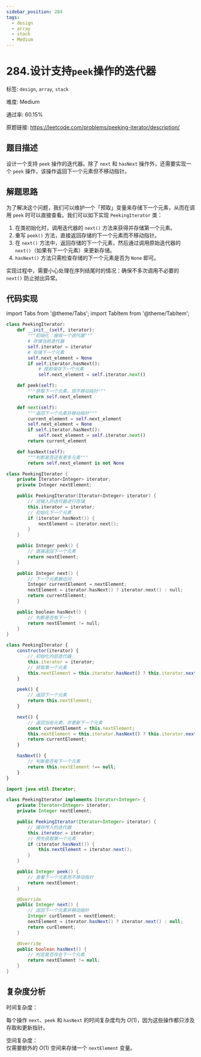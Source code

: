 ```yaml
---
sidebar_position: 284
tags:
  - design
  - array
  - stack
  - Medium
---
```


# 284.设计支持`peek`操作的迭代器

标签: `design`, `array`, `stack`

难度: Medium

通过率: 60.15%

原题链接: https://leetcode.com/problems/peeking-iterator/description/

## 题目描述
设计一个支持 `peek` 操作的迭代器。除了 `next` 和 `hasNext` 操作外，还需要实现一个 `peek` 操作，该操作返回下一个元素但不移动指针。

## 解题思路
为了解决这个问题，我们可以维护一个「预取」变量来存储下一个元素，从而在调用 `peek` 时可以直接查看。我们可以如下实现 `PeekingIterator` 类：

1. 在类初始化时，调用迭代器的 `next()` 方法来获得并存储第一个元素。
2. 重写 `peek()` 方法，直接返回存储的下一个元素而不移动指针。
3. 在 `next()` 方法中，返回存储的下一个元素，然后通过调用原始迭代器的 `next()`（如果有下一个元素）来更新存储。
4. `hasNext()` 方法只需检查存储的下一个元素是否为 `None` 即可。

实现过程中，需要小心处理在序列结尾时的情况：确保不多次调用不必要的 `next()` 防止抛出异常。

## 代码实现
import Tabs from '@theme/Tabs';
import TabItem from '@theme/TabItem';

<Tabs>
<TabItem value="python" label="Python">

```python
class PeekingIterator:
    def __init__(self, iterator):
        """初始化：接收一个迭代器"""
        # 存储当前迭代器
        self.iterator = iterator
        # 存储下一个元素
        self.next_element = None
        if self.iterator.hasNext():
            # 提前保存下一个元素
            self.next_element = self.iterator.next()

    def peek(self):
        """获取下一个元素，但不移动指针"""
        return self.next_element

    def next(self):
        """返回下一个元素并移动指针"""
        current_element = self.next_element
        self.next_element = None
        if self.iterator.hasNext():
            self.next_element = self.iterator.next()
        return current_element

    def hasNext(self):
        """判断是否还有更多元素"""
        return self.next_element is not None
```

</TabItem>
<TabItem value="cpp" label="C++">

```cpp
class PeekingIterator {
    private Iterator<Integer> iterator;
    private Integer nextElement;

    public PeekingIterator(Iterator<Integer> iterator) {
        // 对输入的迭代器进行存储
        this.iterator = iterator;
        // 初始化下一个元素
        if (iterator.hasNext()) {
            nextElement = iterator.next();
        }
    }

    public Integer peek() {
        // 直接返回下一个元素
        return nextElement;
    }

    public Integer next() {
        // 下一个元素被访问
        Integer currentElement = nextElement;
        nextElement = iterator.hasNext() ? iterator.next() : null;
        return currentElement;
    }

    public boolean hasNext() {
        // 判断是否有下一个
        return nextElement != null;
    }
}
```

</TabItem>
<TabItem value="javascript" label="JavaScript">

```javascript
class PeekingIterator {
    constructor(iterator) {
        // 初始化内部迭代器
        this.iterator = iterator;
        // 获取第一个元素
        this.nextElement = this.iterator.hasNext() ? this.iterator.next() : null;
    }

    peek() {
        // 返回下一个元素
        return this.nextElement;
    }

    next() {
        // 返回当前元素，并更新下一个元素
        const currentElement = this.nextElement;
        this.nextElement = this.iterator.hasNext() ? this.iterator.next() : null;
        return currentElement;
    }

    hasNext() {
        // 判断是否有下一个元素
        return this.nextElement !== null;
    }
}
```

</TabItem>
<TabItem value="java" label="Java">

```java
import java.util.Iterator;

class PeekingIterator implements Iterator<Integer> {
    private Iterator<Integer> iterator;
    private Integer nextElement;

    public PeekingIterator(Iterator<Integer> iterator) {
        // 缓存传入的迭代器
        this.iterator = iterator;
        // 预先获取第一个元素
        if (iterator.hasNext()) {
            this.nextElement = iterator.next();
        }
    }

    public Integer peek() {
        // 查看下一个元素而不移动指针
        return nextElement;
    }

    @Override
    public Integer next() {
        // 返回下一个元素并移动指针
        Integer curElement = nextElement;
        nextElement = iterator.hasNext() ? iterator.next() : null;
        return curElement;
    }

    @Override
    public boolean hasNext() {
        // 判定是否存在下一个元素
        return nextElement != null;
    }
}
```

</TabItem>
</Tabs>

## 复杂度分析
时间复杂度： 

每个操作 `next`、`peek` 和 `hasNext` 的时间复杂度均为 $O(1)$，因为这些操作都只涉及存取和更新指针。

空间复杂度：  
仅需要额外的 $O(1)$ 空间来存储一个 `nextElement` 变量。
